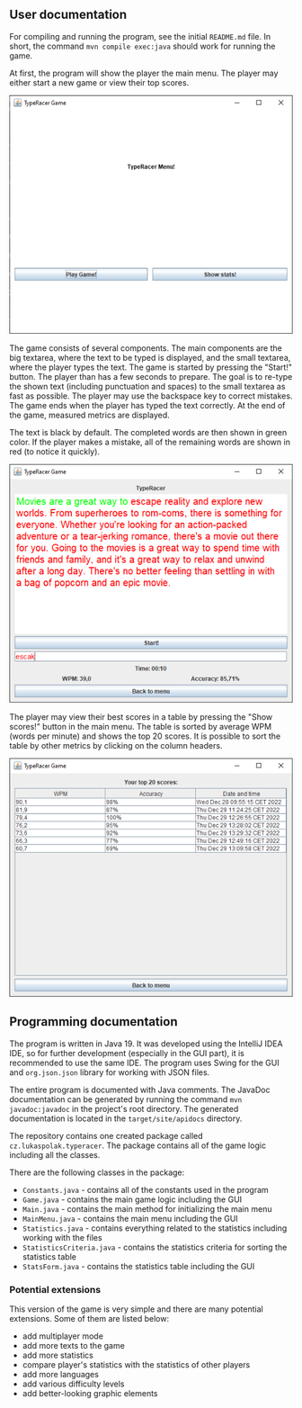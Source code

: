 ## User documentation
For compiling and running the program, see the initial `README.md` file. In short, the command `mvn compile exec:java` should work for running the game.

At first, the program will show the player the main menu.
The player may either start a new game or view their top scores.

<img src="images/mainmenu.png" />

The game consists of several components. The main components are the big textarea, where the text to be typed is displayed, and the small textarea, where the player types the text. The game is started by pressing the "Start!" button. The player than has a few seconds to prepare. The goal is to re-type the shown text (including punctuation and spaces) to the small textarea as fast as possible. The player may use the backspace key to correct mistakes. The game ends when the player has typed the text correctly. At the end of the game, measured metrics are displayed.

The text is black by default. The completed words are then shown in green color. If the player makes a mistake, all of the remaining words are shown in red (to notice it quickly).

<img src="images/game.png" />

The player may view their best scores in a table by pressing the "Show scores!" button in the main menu. The table is sorted by average WPM (words per minute) and shows the top 20 scores. It is possible to sort the table by other metrics by clicking on the column headers.

<img src="images/scores.png" />

## Programming documentation

The program is written in Java 19. It was developed using the IntelliJ IDEA IDE, so for further development (especially in the GUI part), it is recommended to use the same IDE. The program uses Swing for the GUI and `org.json.json` library for working with JSON files.

The entire program is documented with Java comments. The JavaDoc documentation can be generated by running the command `mvn javadoc:javadoc` in the project's root directory. The generated documentation is located in the `target/site/apidocs` directory.

The repository contains one created package called `cz.lukaspolak.typeracer`. The package contains all of the game logic including all the classes.

There are the following classes in the package:
- `Constants.java` - contains all of the constants used in the program
- `Game.java` - contains the main game logic including the GUI
- `Main.java` - contains the main method for initializing the main menu
- `MainMenu.java` - contains the main menu including the GUI
- `Statistics.java` - contains everything related to the statistics including working with the files
- `StatisticsCriteria.java` - contains the statistics criteria for sorting the statistics table
- `StatsForm.java` - contains the statistics table including the GUI

### Potential extensions
This version of the game is very simple and there are many potential extensions. Some of them are listed below:
- add multiplayer mode
- add more texts to the game
- add more statistics
- compare player's statistics with the statistics of other players
- add more languages
- add various difficulty levels
- add better-looking graphic elements